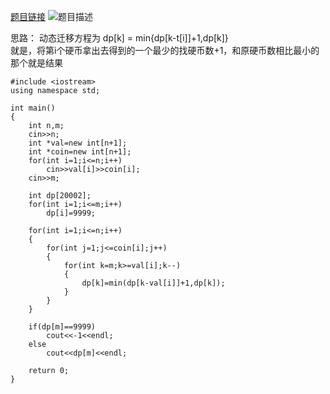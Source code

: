 [题目链接](https://acm.sdut.edu.cn/onlinejudge2/index.php/Home/Contest/contestproblem/cid/2466/pid/1725)
![题目描述](http://wx4.sinaimg.cn/mw690/0060lm7Tly1fsofkvjqm4j30mw0mvaba.jpg)


思路：
动态迁移方程为 dp[k] = min{dp[k-t[i]]+1,dp[k]}  
就是，将第i个硬币拿出去得到的一个最少的找硬币数+1，和原硬币数相比最小的那个就是结果  


```
#include <iostream>
using namespace std;

int main()
{
    int n,m;
    cin>>n;
    int *val=new int[n+1];
    int *coin=new int[n+1];
    for(int i=1;i<=n;i++)
        cin>>val[i]>>coin[i];
    cin>>m;

    int dp[20002];
    for(int i=1;i<=m;i++)
        dp[i]=9999;
    
    for(int i=1;i<=n;i++)
    {
        for(int j=1;j<=coin[i];j++)
        {
            for(int k=m;k>=val[i];k--)
            {
                dp[k]=min(dp[k-val[i]]+1,dp[k]);
            }
        }
    }

    if(dp[m]==9999)
        cout<<-1<<endl;
    else
        cout<<dp[m]<<endl;

    return 0;
}
```
